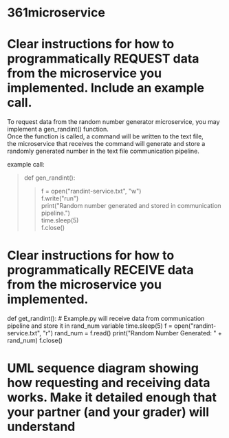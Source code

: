 # 361microservice
# Clear instructions for how to programmatically REQUEST data from the microservice you implemented. Include an example call.
To request data from the random number generator microservice, you may implement a gen_randint() function.  
Once the function is called, a command will be written to the text file,  
the microservice that receives the command will generate and store a randomly generated number in the text file communication pipeline.  
  
example call:
> def gen_randint():  
>> f = open("randint-service.txt", "w")  
>> f.write("run")  
>> print("Random number generated and stored in communication pipeline.")  
>> time.sleep(5)  
>> f.close()  
  
# Clear instructions for how to programmatically RECEIVE data from the microservice you implemented.

def get_randint():
    # Example.py will receive data from communication pipeline and store it in rand_num variable
    time.sleep(5)
    f = open("randint-service.txt", "r")
    rand_num = f.read()
    print("Random Number Generated: " + rand_num)
    f.close()
# UML sequence diagram showing how requesting and receiving data works. Make it detailed enough that your partner (and your grader) will understand

